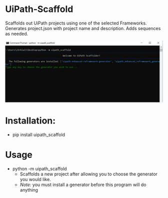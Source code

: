 # UiPath-Scaffold

Scaffolds out UiPath projects using one of the selected Frameworks. 
Generates project.json with project name and description. 
Adds sequences as needed.

![Screenshot of program](https://raw.githubusercontent.com/christianblandford/UiPath-Scaffold/master/screenshot.png)

# Installation:
* pip install uipath_scaffold

# Usage
* python -m uipath_scaffold
  * Scaffolds a new project after allowing you to choose the generator you would like.
  * *Note:* you must install a generator before this program will do anything
